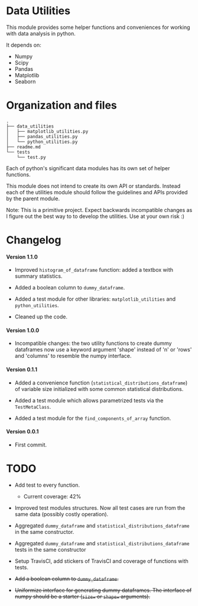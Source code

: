 # Data Utilities

This module provides some helper functions and conveniences for working with
data analysis in python.

It depends on:

- Numpy
- Scipy
- Pandas
- Matplotlib
- Seaborn

# Organization and files

    .
    ├── data_utilities
    │   ├── matplotlib_utilities.py
    │   ├── pandas_utilities.py
    │   └── python_utilities.py
    ├── readme.md
    └── tests
        └── test.py

Each of python's significant data modules has its own set of helper functions.

This module does not intend to create its own API or standards. Instead each of
the utilities module should follow the guidelines and APIs provided by the
parent module.

Note: This is a primitive project. Expect backwards incompatible changes as I
figure out the best way to to develop the utilities. Use at your own risk :)

# Changelog

#### Version 1.1.0

- Improved `histogram_of_dataframe` function: added a textbox with summary
  statistics.

- Added a boolean column to `dummy_dataframe`.

- Added a test module for other libraries: `matplotlib_utilities` and
  `python_utilities`.

- Cleaned up the code.

#### Version 1.0.0

- Incompatible changes: the two utility functions to create dummy dataframes
  now use a keyword argument 'shape' instead of 'n' or 'rows' and 'columns' to
  resemble the numpy interface.

#### Version 0.1.1

- Added a convenience function (`statistical_distributions_dataframe`) of
  variable size initialized with some common statistical distributions.

- Added a test module which allows parametrized tests via the `TestMetaClass`.

- Added a test module for the `find_components_of_array` function.

#### Version 0.0.1

- First commit.

# TODO

- Add test to every function.
    - Current coverage: 42%

- Improved test modules structures. Now all test cases are run from the same
  data (possibly costly operation).

- Aggregated `dummy_dataframe` and `statistical_distributions_dataframe` in the
  same constructor.

- Aggregated `dummy_dataframe` and `statistical_distributions_dataframe` tests
  in the same constructor

- Setup TravisCI, add stickers of TravisCI and coverage of functions with
  tests.

- ~~Add a boolean column to `dummy_dataframe`.~~

- ~~Uniformize interface for generating dummy dataframes. The interface of numpy
  should be a starter (`size=` or `shape=` arguments).~~
